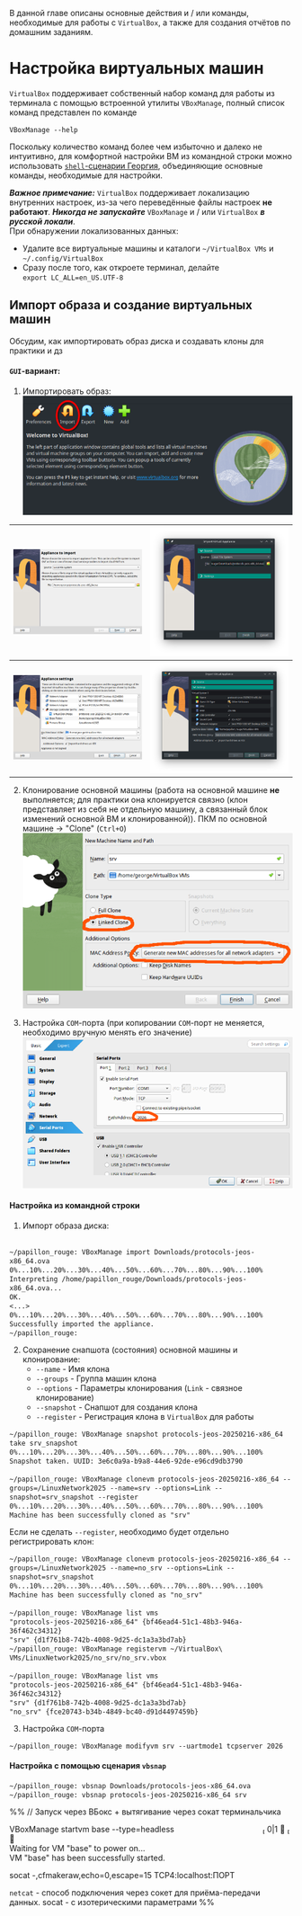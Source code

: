 В данной главе описаны основные действия и / или команды, необходимые для работы с `VirtualBox`, а также для создания отчётов по домашним заданиям.

# Настройка виртуальных машин

`VirtualBox` поддерживает собственный набор команд для работы из терминала с помощью встроенной утилиты `VBoxManage`, полный список команд представлен по команде
```console
VBoxManage --help
```

Поскольку количество команд более чем избыточно и далеко не интуитивно, для комфортной настройки ВМ из командной строки можно использовать [`shell`-сценарии Георгия](https://github.com/FrBrGeorge/vbsnap), объединяющие основные команды, необходимые для настройки.

***Важное примечание:*** `VirtualBox` поддерживает локализацию внутренних настроек, из-за чего переведённые файлы настроек **не работают**. ***Никогда не запускайте*** `VBoxManage` и / или `VirtualBox` ***в русской локали***. \
При обнаружении локализованных данных:
 + Удалите все виртуальные машины и каталоги `~/VirtualBox VMs` и `~/.config/VirtualBox`
 + Сразу после того, как откроете терминал, делайте `export LC_ALL=en_US.UTF-8`


## Импорт образа и создание виртуальных машин

Обсудим, как импортировать образ диска и создавать клоны для практики и дз

#### `GUI`-вариант:

1. Импортировать образ: 
![](Attached_materials/VB_ImportVM_0.png)


| ![](Attached_materials/VB_ImportVM_1.png) | ![](Attached_materials/VB_ImportVM_1_papillon.png) |
| ----------------------------------------- | -------------------------------------------------- |
| ![](Attached_materials/VB_ImportVM_2.png) | ![](Attached_materials/VB_ImportVM_2_papillon.png) |

2. Клонирование основной машины (работа на основной машине **не** выполняется; для практики она клонируется связно (клон представляет из себя не отдельную машину, а связанный блок изменений основной ВМ и клонированной)). 
   ПКМ по основной машине -> "Clone" (`Ctrl+O`)
![](Attached_materials/VB_Clone_1.png)

1. Настройка `COM`-порта (при копировании `COM`-порт не меняется, необходимо вручную менять его значение)
![](Attached_materials/VB_Com_1.png)

#### Настройка из командной строки

1. Импорт образа диска: 
```console

~/papillon_rouge: VBoxManage import Downloads/protocols-jeos-x86_64.ova
0%...10%...20%...30%...40%...50%...60%...70%...80%...90%...100%  
Interpreting /home/papillon_rouge/Downloads/protocols-jeos-x86_64.ova...  
OK.  
<...>
0%...10%...20%...30%...40%...50%...60%...70%...80%...90%...100%  
Successfully imported the appliance.  
~/papillon_rouge:
```

2. Сохранение снапшота (состояния) основной машины и клонирование:
	 + `--name` - Имя клона
	 + `--groups` - Группа машин клона
	 + `--options` - Параметры клонирования (`Link` - связное клонирование)
	 + `--snapshot` - Снапшот для создания клона
	 + `--register` - Регистрация клона в `VirtualBox` для работы
```console
~/papillon_rouge: VBoxManage snapshot protocols-jeos-20250216-x86_64 take srv_snapshot
0%...10%...20%...30%...40%...50%...60%...70%...80%...90%...100%  
Snapshot taken. UUID: 3e6c0a9a-b9a8-44e6-92de-e96cd9db3790

~/papillon_rouge: VBoxManage clonevm protocols-jeos-20250216-x86_64 --groups=/LinuxNetwork2025 --name=srv --options=Link --snapshot=srv_snapshot --register
0%...10%...20%...30%...40%...50%...60%...70%...80%...90%...100%  
Machine has been successfully cloned as "srv"
```

Если не сделать `--register`, необходимо будет отдельно регистрировать клон:
```console
~/papillon_rouge: VBoxManage clonevm protocols-jeos-20250216-x86_64 --groups=/LinuxNetwork2025 --name=no_srv --options=Link --snapshot=srv_snapshot
0%...10%...20%...30%...40%...50%...60%...70%...80%...90%...100%  
Machine has been successfully cloned as "no_srv"  

~/papillon_rouge: VBoxManage list vms
"protocols-jeos-20250216-x86_64" {bf46ead4-51c1-48b3-946a-36f462c34312}  
"srv" {d1f761b8-742b-4008-9d25-dc1a3a3bd7ab}  
~/papillon_rouge: VBoxManage registervm ~/VirtualBox\ VMs/LinuxNetwork2025/no_srv/no_srv.vbox

~/papillon_rouge: VBoxManage list vms 
"protocols-jeos-20250216-x86_64" {bf46ead4-51c1-48b3-946a-36f462c34312}  
"srv" {d1f761b8-742b-4008-9d25-dc1a3a3bd7ab}  
"no_srv" {fce20743-b34b-4849-bc40-d91d4497459b}  
```

3. Настройка `COM`-порта 
```console
~/papillon_rouge: VBoxManage modifyvm srv --uartmode1 tcpserver 2026
```

#### Настройка с помощью сценария `vbsnap`

```console
~/papillon_rouge: vbsnap Downloads/protocols-jeos-x86_64.ova
~/papillon_rouge: vbsnap protocols-jeos-20250216-x86_64 srv
```


%%
// Запуск через ВБокс + вытягивание через сокат терминальчика

VBoxManage startvm base --type=headless                                         0|1 ✘      
Waiting for VM "base" to power on...  
VM "base" has been successfully started.

socat -,cfmakeraw,echo=0,escape=15 TCP4:localhost:ПОРТ

`netcat` - способ подключения через сокет для приёма-передачи данных. socat - с изотерическими параметрами
%%